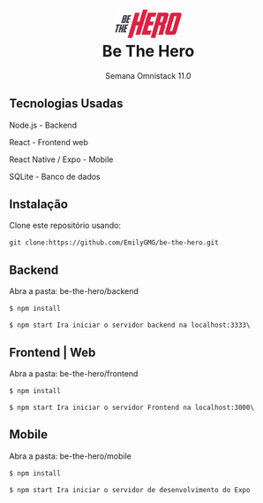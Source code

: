 
<h1 align="center">
<br>
  <img src="https://raw.githubusercontent.com/HBeserra/OmniStack-11/master/logo.png" alt="Be The Hero" width="120">
<br>
Be The Hero
</h1>

<p align="center">Semana Omnistack 11.0</p>

<h2>Tecnologias Usadas</h2>
     <p>  Node.js - Backend </p>
     <p>  React - Frontend web <p>
     <p>  React Native / Expo - Mobile </p>
     <p>  SQLite - Banco de dados </p>
    
<h2> Instalação </h2>
<p>Clone este repositório usando: 
  
```
git clone:https://github.com/EmilyGMG/be-the-hero.git 
```
 
</p>

<h2>Backend</h2>
<p>Abra a pasta: be-the-hero/backend</p>
<p>
  
  ```
  $ npm install
  ```
  
</p>
<p>
  
  ```
  $ npm start Ira iniciar o servidor backend na localhost:3333\
  ```
  
</p>

<h2>Frontend | Web</h2>
<p>Abra a pasta: be-the-hero/frontend</p>
<p>
  
  ```
  $ npm install
  ```
  
</p>
<p>
  
  ```
  $ npm start Ira iniciar o servidor Frontend na localhost:3000\ 
  ```
  
</p>

<h2>Mobile</h2>

<p>Abra a pasta: be-the-hero/mobile</p>
<p>
  
  ```
  $ npm install
  ```
  
</p>
<p>
  
  ```
  $ npm start Ira iniciar o servidor de desenvolvimento do Expo
  ```
  
</p>

